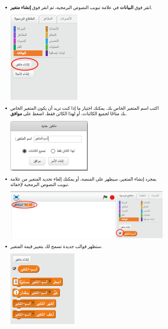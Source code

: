 + انقر فوق **البيانات** في علامة تبويب النصوص البرمجية، ثم انقر فوق **إنشاء متغير**.
    
    ![قوالب البيانات](images/data-blocks.png)

+ اكتب اسم المتغير الخاص بك. يمكنك اختيار ما إذا كنت تريد أن يكون المتغير الخاص بك متاحًا لجميع الكائنات، أو لهذا الكائن فقط. اضغط على **موافق**.
    
    ![إنشاء متغير](images/create-variable.png)

+ بمجرد إنشاء المتغير، سيظهر على المنصة، أو يمكنك إلغاء تحديد المتغير من علامة تبويب النصوص البرمجية لإخفائه.
    
    ![قوالب المتغير](images/variable-show.png)

+ ستظهر قوالب جديدة تسمح لك بتغيير قيمة المتغير.
    
    ![قوالب المتغير](images/variable-blocks.png)